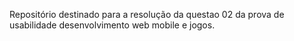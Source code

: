 Repositório destinado para a resolução da questao 02 da prova de usabilidade desenvolvimento web mobile e jogos.
